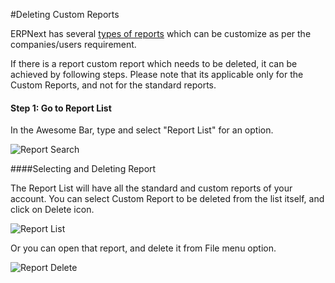 <!-- add-breadcrumbs -->
#Deleting Custom Reports

ERPNext has several [types of reports]({{docs_base_url}}/user/manual/en/customize-erpnext/articles/making-custom-reports-in-erpnext) which can be customize as per the companies/users requirement.

If there is a report custom report which needs to be deleted, it can be achieved by following steps. Please note that its applicable only for the Custom Reports, and not for the standard reports.

#### Step 1: Go to Report List

In the Awesome Bar, type and select "Report List" for an option.

<img alt="Report Search" class="screenshot" src="{{docs_base_url}}/assets/img/articles/delete-report-1.png">

####Selecting and Deleting Report

The Report List will have all the standard and custom reports of your account. You can select Custom Report to be deleted from the list itself, and click on Delete icon.

<img alt="Report List" class="screenshot" src="{{docs_base_url}}/assets/img/articles/delete-report-2.png">

Or you can open that report, and delete it from File menu option.

<img alt="Report Delete" class="screenshot" src="{{docs_base_url}}/assets/img/articles/delete-report-3.png">

<!-- markdown -->
